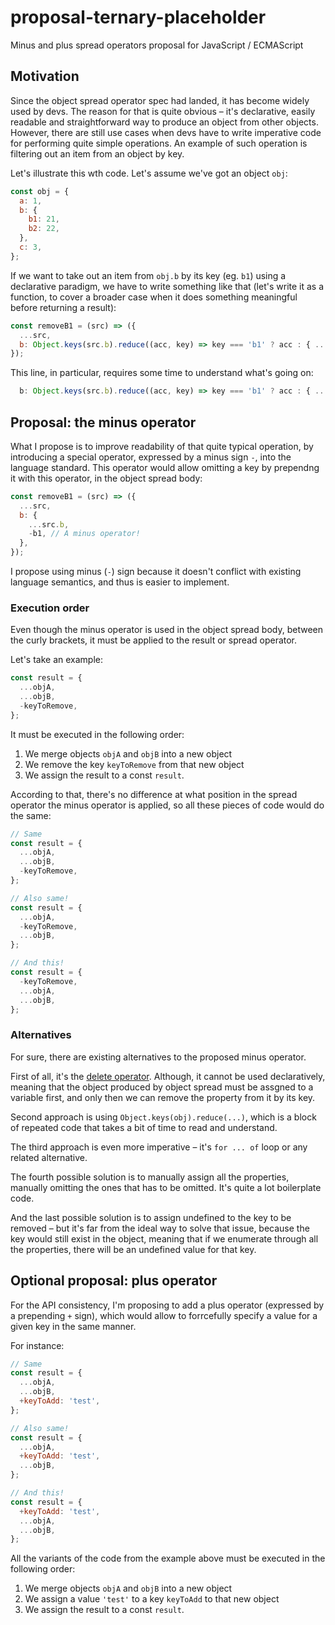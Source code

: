 # proposal-ternary-placeholder

Minus and plus spread operators proposal for JavaScript / ECMAScript


## Motivation

Since the object spread operator spec had landed, it has become widely used by devs. The reason for that is quite obvious – it's declarative, easily readable and straightforward way to produce an object from other objects. However, there are still use cases when devs have to write imperative code for performing quite simple operations. An example of such operation is filtering out an item from an object by key.

Let's illustrate this wth code. Let's assume we've got an object `obj`:

```js
const obj = {
  a: 1,
  b: {
    b1: 21,
    b2: 22,
  },
  c: 3,
};
```

If we want to take out an item from `obj.b` by its key (eg. `b1`) using a declarative paradigm, we have to write something like that (let's write it as a function, to cover a broader case when it does something meaningful before returning a result):

```js
const removeB1 = (src) => ({
  ...src,
  b: Object.keys(src.b).reduce((acc, key) => key === 'b1' ? acc : { ...acc, [key]: src.b[key] }, {}),
});
```

This line, in particular, requires some time to understand what's going on:

```js
  b: Object.keys(src.b).reduce((acc, key) => key === 'b1' ? acc : { ...acc, [key]: src.b[key] }, {}),
````


## Proposal: the minus operator

What I propose is to improve readability of that quite typical operation, by introducing a special operator, expressed by a minus sign `-`, into the language standard. This operator would allow omitting a key by prependng it with this operator, in the object spread body:

```js
const removeB1 = (src) => ({
  ...src,
  b: {
    ...src.b,
    -b1, // A minus operator!
  },
});
```

I propose using minus (`-`) sign because it doesn't conflict with existing language semantics, and thus is easier to implement.


### Execution order

Even though the minus operator is used in the object spread body, between the curly brackets, it must be applied to the result or spread operator.

Let's take an example:

```js
const result = {
  ...objA,
  ...objB,
  -keyToRemove,
};
```

It must be executed in the following order:
1. We merge objects `objA` and `objB` into a new object
2. We remove the key `keyToRemove` from that new object
3. We assign the result to a const `result`.

According to that, there's no difference at what position in the spread operator the minus operator is applied, so all these pieces of code would do the same:

```js
// Same
const result = {
  ...objA,
  ...objB,
  -keyToRemove,
};

// Also same!
const result = {
  ...objA,
  -keyToRemove,
  ...objB,
};

// And this!
const result = {
  -keyToRemove,
  ...objA,
  ...objB,
};
```


### Alternatives

For sure, there are existing alternatives to the proposed minus operator.

First of all, it's the [delete operator](https://developer.mozilla.org/en-US/docs/Web/JavaScript/Reference/Operators/delete). Although, it cannot be used declaratively, meaning that the object produced by object spread must be assgned to a variable first, and only then we can remove the property from it by its key.

Second approach is using `Object.keys(obj).reduce(...)`, which is a block of repeated code that takes a bit of time to read and understand.

The third approach is even more imperative – it's `for ... of` loop or any related alternative.

The fourth possible solution is to manually assign all the properties, manually omitting the ones that has to be omitted. It's quite a lot boilerplate code.

And the last possible solution is to assign undefined to the key to be removed – but it's far from the ideal way to solve that issue, because the key would still exist in the object, meaning that if we enumerate through all the properties, there will be an undefined value for that key.


## Optional proposal: plus operator

For the API consistency, I'm proposing to add a plus operator (expressed by a prepending `+` sign), which would allow to forrcefully specify a value for a given key in the same manner. 

For instance:

```js
// Same
const result = {
  ...objA,
  ...objB,
  +keyToAdd: 'test',
};

// Also same!
const result = {
  ...objA,
  +keyToAdd: 'test',
  ...objB,
};

// And this!
const result = {
  +keyToAdd: 'test',
  ...objA,
  ...objB,
};
```

All the variants of the code from the example above must be executed in the following order:
1. We merge objects `objA` and `objB` into a new object
2. We assign a value `'test'` to a key `keyToAdd` to that new object
3. We assign the result to a const `result`.
